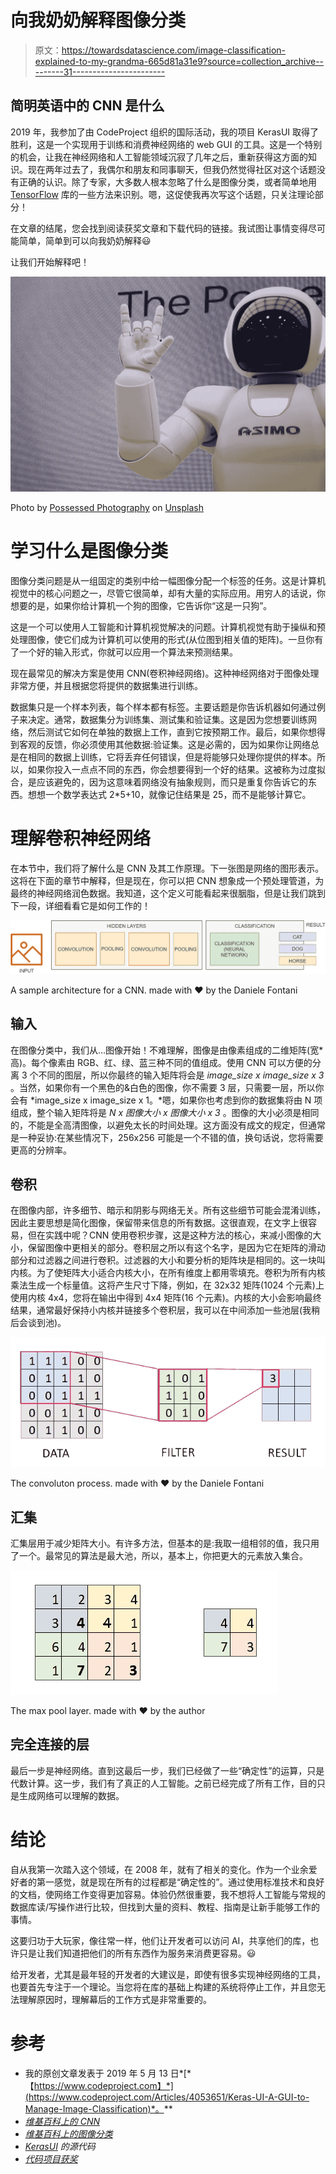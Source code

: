 # 向我奶奶解释图像分类

> 原文：<https://towardsdatascience.com/image-classification-explained-to-my-grandma-665d81a31e9?source=collection_archive---------31----------------------->

## 简明英语中的 CNN 是什么

2019 年，我参加了由 CodeProject 组织的国际活动，我的项目 KerasUI 取得了胜利，这是一个实现用于训练和消费神经网络的 web GUI 的工具。这是一个特别的机会，让我在神经网络和人工智能领域沉寂了几年之后，重新获得这方面的知识。现在两年过去了，我偶尔和朋友和同事聊天，但我仍然觉得社区对这个话题没有正确的认识。除了专家，大多数人根本忽略了什么是图像分类，或者简单地用 [TensorFlow](https://medium.com/u/b1d410cb9700?source=post_page-----665d81a31e9--------------------------------) 库的一些方法来识别。嗯，这促使我再次写这个话题，只关注理论部分！

在文章的结尾，您会找到阅读获奖文章和下载代码的链接。我试图让事情变得尽可能简单，简单到可以向我奶奶解释😃

让我们开始解释吧！

![](img/a251333955186f17b235f3033bb4bad7.png)

Photo by [Possessed Photography](https://unsplash.com/@possessedphotography?utm_source=medium&utm_medium=referral) on [Unsplash](https://unsplash.com?utm_source=medium&utm_medium=referral)

# 学习什么是图像分类

图像分类问题是从一组固定的类别中给一幅图像分配一个标签的任务。这是计算机视觉中的核心问题之一，尽管它很简单，却有大量的实际应用。用穷人的话说，你想要的是，如果你给计算机一个狗的图像，它告诉你“这是一只狗”。

这是一个可以使用人工智能和计算机视觉解决的问题。计算机视觉有助于操纵和预处理图像，使它们成为计算机可以使用的形式(从位图到相关值的矩阵)。一旦你有了一个好的输入形式，你就可以应用一个算法来预测结果。

现在最常见的解决方案是使用 CNN(卷积神经网络)。这种神经网络对于图像处理非常方便，并且根据您将提供的数据集进行训练。

数据集只是一个样本列表，每个样本都有标签。主要话题是你告诉机器如何通过例子来决定。通常，数据集分为训练集、测试集和验证集。这是因为您想要训练网络，然后测试它如何在单独的数据上工作，直到它按预期工作。最后，如果你想得到客观的反馈，你必须使用其他数据:验证集。这是必需的，因为如果你让网络总是在相同的数据上训练，它将丢弃任何错误，但是将能够只处理你提供的样本。所以，如果你投入一点点不同的东西，你会想要得到一个好的结果。这被称为过度拟合，是应该避免的，因为这意味着网络没有抽象规则，而只是重复你告诉它的东西。想想一个数学表达式 2*5+10，就像记住结果是 25，而不是能够计算它。

# 理解卷积神经网络

在本节中，我们将了解什么是 CNN 及其工作原理。下一张图是网络的图形表示。这将在下面的章节中解释，但是现在，你可以把 CNN 想象成一个预处理管道，为最终的神经网络润色数据。我知道，这个定义可能看起来很胭脂，但是让我们跳到下一段，详细看看它是如何工作的！

![](img/3686424e3bc7e45679d5d8e39f1a1121.png)

A sample architecture for a CNN. made with ❤️ by the Daniele Fontani

## 输入

在图像分类中，我们从…图像开始！不难理解，图像是由像素组成的二维矩阵(宽*高)。每个像素由 RGB、红、绿、蓝三种不同的值组成。使用 CNN 可以方便的分离 3 个不同的图层，所以你最终的输入矩阵将会是 *image_size x image_size x 3* 。当然，如果你有一个黑色的&白色的图像，你不需要 3 层，只需要一层，所以你会有 *image_size x image_size x 1。*嗯，如果你也考虑到你的数据集将由 N 项组成，整个输入矩阵将是 *N x 图像大小 x 图像大小 x 3* 。图像的大小必须是相同的，不能是全高清图像，以避免太长的时间处理。这方面没有成文的规定，但通常是一种妥协:在某些情况下，256x256 可能是一个不错的值，换句话说，您将需要更高的分辨率。

## 卷积

在图像内部，许多细节、暗示和阴影与网络无关。所有这些细节可能会混淆训练，因此主要思想是简化图像，保留带来信息的所有数据。这很直观，在文字上很容易，但在实践中呢？CNN 使用卷积步骤，这是这种方法的核心，来减小图像的大小，保留图像中更相关的部分。卷积层之所以有这个名字，是因为它在矩阵的滑动部分和过滤器之间进行卷积。过滤器的大小和要分析的矩阵块是相同的。这一块叫内核。为了使矩阵大小适合内核大小，在所有维度上都用零填充。卷积为所有内核乘法生成一个标量值。这将产生尺寸下降，例如，在 32x32 矩阵(1024 个元素)上使用内核 4x4，您将在输出中得到 4x4 矩阵(16 个元素)。内核的大小会影响最终结果，通常最好保持小内核并链接多个卷积层，我可以在中间添加一些池层(我稍后会谈到池)。

![](img/d3d88f6fa5fa583cbd76927127861a86.png)

The convoluton process. made with ❤️ by the Daniele Fontani

## 汇集

汇集层用于减少矩阵大小。有许多方法，但基本的是:我取一组相邻的值，我只用了一个。最常见的算法是最大池，所以，基本上，你把更大的元素放入集合。

![](img/11b770d77473482db70cf0f0274d6158.png)

The max pool layer. made with ❤️ by the author

## 完全连接的层

最后一步是神经网络。直到这最后一步，我们已经做了一些“确定性”的运算，只是代数计算。这一步，我们有了真正的人工智能。之前已经完成了所有工作，目的只是生成网络可以理解的数据。

# 结论

自从我第一次踏入这个领域，在 2008 年，就有了相关的变化。作为一个业余爱好者的第一感觉，就是现在所有的过程都是“确定性的”。通过使用标准技术和良好的文档，使网络工作变得更加容易。体验仍然很重要，我不想将人工智能与常规的数据库读/写操作进行比较，但找到大量的资料、教程、指南是让新手能够工作的事情。

这要归功于大玩家，像往常一样，他们让开发者可以访问 AI，共享他们的库，也许只是让我们知道把他们的所有东西作为服务来消费更容易。😃

给开发者，尤其是最年轻的开发者的大建议是，即使有很多实现神经网络的工具，也要首先专注于一个理论。当您将在库的基础上构建的系统将停止工作，并且您无法理解原因时，理解幕后的工作方式是非常重要的。

# 参考

*   我的原创文章发表于 2019 年 5 月 13 日*[*【https://www.codeproject.com】*](https://www.codeproject.com/Articles/4053651/Keras-UI-A-GUI-to-Manage-Image-Classification)*。**
*   *[维基百科上的 CNN](https://en.wikipedia.org/wiki/Convolutional_neural_network)*
*   *[维基百科上的图像分类](https://en.wikipedia.org/wiki/Computer_vision#Recognition)*
*   *[KerasUI](https://github.com/zeppaman/KerasUI) 的源代码*
*   *[代码项目获奖](https://www.codeproject.com/Competitions/1079/Image-Classification-Challenge)*